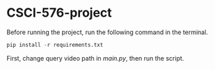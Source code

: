 # CSCI-576-project

Before running the project, run the following command in the terminal.
```python
pip install -r requirements.txt
```
First, change query video path in *main.py*, then run the script.
